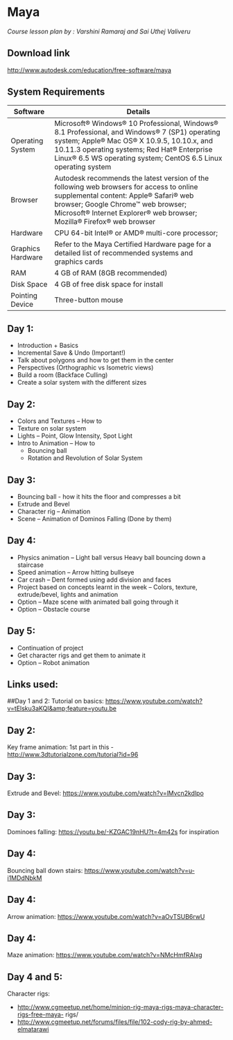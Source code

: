 # Maya

_Course lesson plan by : Varshini Ramaraj and Sai Uthej Valiveru_

## Download link
http://www.autodesk.com/education/free-software/maya

## System Requirements
Software | Details
-- | --
Operating System | Microsoft® Windows® 10 Professional, Windows® 8.1 Professional, and Windows® 7 (SP1) operating system; Apple® Mac OS® X 10.9.5, 10.10.x, and 10.11.3 operating systems; Red Hat® Enterprise Linux® 6.5 WS operating system; CentOS 6.5 Linux operating system
Browser | Autodesk recommends the latest version of the following web browsers for access to online supplemental content: Apple® Safari® web browser; Google Chrome™ web browser; Microsoft® Internet Explorer® web browser; Mozilla® Firefox® web browser
Hardware | CPU 64-bit Intel® or AMD® multi-core processor;
Graphics Hardware   | Refer to the Maya Certified Hardware page for a detailed list of recommended systems and graphics cards
RAM | 4 GB of RAM (8GB recommended)
Disk Space  | 4 GB of free disk space for install
Pointing Device | Three-button mouse

## Day 1:
* Introduction + Basics
* Incremental Save &amp; Undo (Important!)
* Talk about polygons and how to get them in the center
* Perspectives (Orthographic vs Isometric views)
* Build a room (Backface Culling)
* Create a solar system with the different sizes

## Day 2:
* Colors and Textures – How to
* Texture on solar system
* Lights – Point, Glow Intensity, Spot Light
* Intro to Animation – How to
    * Bouncing ball
    * Rotation and Revolution of Solar System

## Day 3:
* Bouncing ball - how it hits the floor and compresses a bit
* Extrude and Bevel
* Character rig – Animation
* Scene – Animation of Dominos Falling (Done by them)

## Day 4:
* Physics animation – Light ball versus Heavy ball bouncing down a staircase
* Speed animation – Arrow hitting bullseye
* Car crash – Dent formed using add division and faces
* Project based on concepts learnt in the week – Colors, texture, extrude/bevel, lights and animation
* Option – Maze scene with animated ball going through it
* Option – Obstacle course

## Day 5:
* Continuation of project
* Get character rigs and get them to animate it
* Option – Robot animation

## Links used:

##Day 1 and 2:
 Tutorial on basics: https://www.youtube.com/watch?v=tElsku3aKQI&amp;feature=youtu.be

## Day 2:
 Key frame animation: 1st part in this - http://www.3dtutorialzone.com/tutorial?id=96

## Day 3:
 Extrude and Bevel: https://www.youtube.com/watch?v=lMvcn2kdlpo

## Day 3:
 Dominoes falling: https://youtu.be/-KZGAC19nHU?t=4m42s for inspiration

## Day 4:
Bouncing ball down stairs: https://www.youtube.com/watch?v=u-i1MDdNbkM

## Day 4:
Arrow animation: https://www.youtube.com/watch?v=aOvTSUB6rwU

## Day 4:
 Maze animation: https://www.youtube.com/watch?v=NMcHmfRAlxg

## Day 4 and 5:
 Character rigs:
 * http://www.cgmeetup.net/home/minion-rig-maya-rigs-maya-character-rigs-free-maya- rigs/
 * http://www.cgmeetup.net/forums/files/file/102-cody-rig-by-ahmed-elmatarawi
